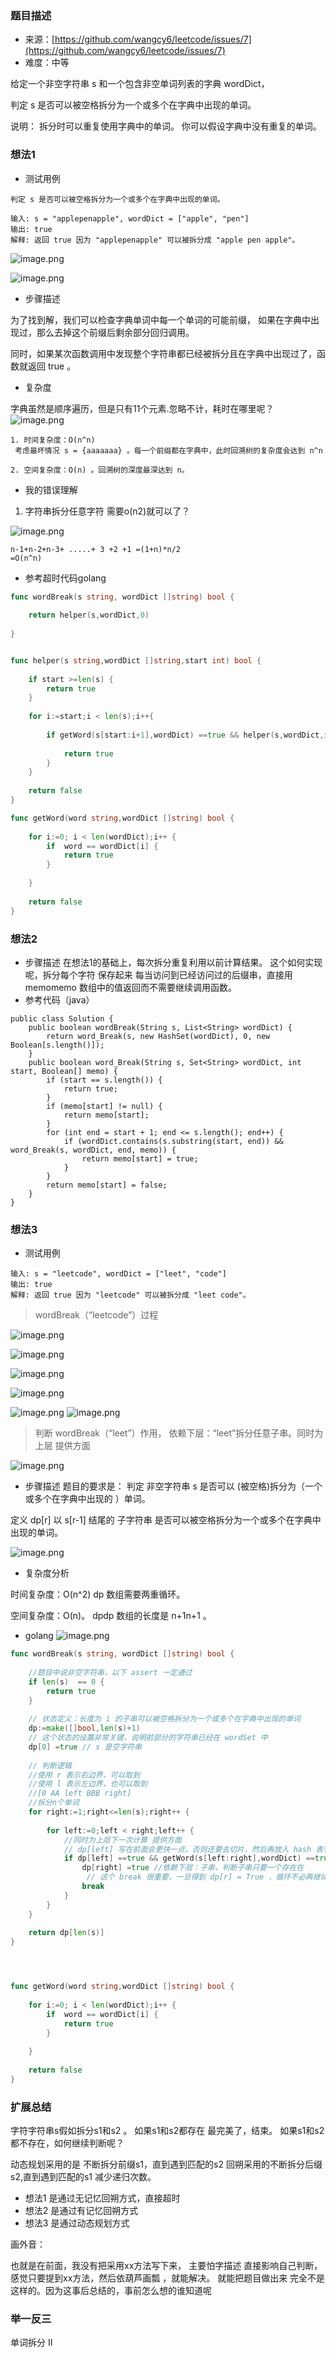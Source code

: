 ### 题目描述
- 来源：[https://github.com/wangcy6/leetcode/issues/7](https://github.com/wangcy6/leetcode/issues/7)
- 难度：中等


给定一个非空字符串 s 和一个包含非空单词列表的字典 wordDict，

判定 s 是否可以被空格拆分为一个或多个在字典中出现的单词。

说明：
拆分时可以重复使用字典中的单词。
你可以假设字典中没有重复的单词。

### 想法1 

- 测试用例
~~~
判定 s 是否可以被空格拆分为一个或多个在字典中出现的单词。

输入: s = "applepenapple", wordDict = ["apple", "pen"]
输出: true
解释: 返回 true 因为 "applepenapple" 可以被拆分成 "apple pen apple"。
~~~

![image.png](https://upload-images.jianshu.io/upload_images/1837968-543736752780c932.png?imageMogr2/auto-orient/strip%7CimageView2/2/w/1240)



![image.png](https://upload-images.jianshu.io/upload_images/1837968-c1a4da9a7fbfae54.png?imageMogr2/auto-orient/strip%7CimageView2/2/w/1240)

- 步骤描述

为了找到解，我们可以检查字典单词中每一个单词的可能前缀，
如果在字典中出现过，那么去掉这个前缀后剩余部分回归调用。

同时，如果某次函数调用中发现整个字符串都已经被拆分且在字典中出现过了，函数就返回 true 。

- 复杂度

字典虽然是顺序遍历，但是只有11个元素.忽略不计，耗时在哪里呢？
![image.png](https://upload-images.jianshu.io/upload_images/1837968-8fe905fa3fe9fb58.png?imageMogr2/auto-orient/strip%7CimageView2/2/w/1240)
~~~
1. 时间复杂度：O(n^n)
 考虑最坏情况 s = {aaaaaaa} 。每一个前缀都在字典中，此时回溯树的复杂度会达到 n^n

2. 空间复杂度：O(n) 。回溯树的深度最深达到 n。
~~~
- 我的错误理解
1. 字符串拆分任意字符 需要o(n2)就可以了？


![image.png](https://upload-images.jianshu.io/upload_images/1837968-c776c2b07a15fa8c.png?imageMogr2/auto-orient/strip%7CimageView2/2/w/1240)
~~~
n-1+n-2+n-3+ .....+ 3 +2 +1 =(1+n)*n/2
=O(n^n)
~~~
- 参考超时代码golang
~~~go
func wordBreak(s string, wordDict []string) bool {
    
    return helper(s,wordDict,0)
    
}


func helper(s string,wordDict []string,start int) bool {
    
    if start >=len(s) {
        return true
    }
    
    for i:=start;i < len(s);i++{
        
        if getWord(s[start:i+1],wordDict) ==true && helper(s,wordDict,i+1) ==true {
    
            return true
        }
    }
    
    return false
}

func getWord(word string,wordDict []string) bool {
    
    for i:=0; i < len(wordDict);i++ {
        if  word == wordDict[i] {
            return true
        }
        
    } 
    
    return false
}
~~~
### 想法2 
- 步骤描述
在想法1的基础上，每次拆分重复利用以前计算结果。
这个如何实现呢，拆分每个字符 保存起来
每当访问到已经访问过的后缀串，直接用 memomemo 数组中的值返回而不需要继续调用函数。
- 参考代码（java）
~~~
public class Solution {
    public boolean wordBreak(String s, List<String> wordDict) {
        return word_Break(s, new HashSet(wordDict), 0, new Boolean[s.length()]);
    }
    public boolean word_Break(String s, Set<String> wordDict, int start, Boolean[] memo) {
        if (start == s.length()) {
            return true;
        }
        if (memo[start] != null) {
            return memo[start];
        }
        for (int end = start + 1; end <= s.length(); end++) {
            if (wordDict.contains(s.substring(start, end)) && word_Break(s, wordDict, end, memo)) {
                return memo[start] = true;
            }
        }
        return memo[start] = false;
    }
}
~~~

### 想法3 
- 测试用例
~~~
输入: s = "leetcode", wordDict = ["leet", "code"]
输出: true
解释: 返回 true 因为 "leetcode" 可以被拆分成 "leet code"。
~~~
>wordBreak（“leetcode”）过程

![image.png](https://upload-images.jianshu.io/upload_images/1837968-12c127a0cd0e362e.png?imageMogr2/auto-orient/strip%7CimageView2/2/w/1240)

![image.png](https://upload-images.jianshu.io/upload_images/1837968-540b3efafe41dfb1.png?imageMogr2/auto-orient/strip%7CimageView2/2/w/1240)

![image.png](https://upload-images.jianshu.io/upload_images/1837968-efd962822b309891.png?imageMogr2/auto-orient/strip%7CimageView2/2/w/1240)

![image.png](https://upload-images.jianshu.io/upload_images/1837968-e275f59f9d208860.png?imageMogr2/auto-orient/strip%7CimageView2/2/w/1240)

![image.png](https://upload-images.jianshu.io/upload_images/1837968-e6602e43eebc48b8.png?imageMogr2/auto-orient/strip%7CimageView2/2/w/1240)
![image.png](https://upload-images.jianshu.io/upload_images/1837968-b7480b6d6c8b64eb.png?imageMogr2/auto-orient/strip%7CimageView2/2/w/1240)

>判断 wordBreak（“leet”）作用，
>依赖下层：“leet”拆分任意子串。同时为上层 提供方面

![image.png](https://upload-images.jianshu.io/upload_images/1837968-0854ceeb180c5c3f.png?imageMogr2/auto-orient/strip%7CimageView2/2/w/1240)




-  步骤描述
题目的要求是：
判定 非空字符串 s 是否可以 (被空格)拆分为（一个或多个在字典中出现的 ）单词。

定义 dp[r] 以 s[r-1] 结尾的 子字符串 是否可以被空格拆分为一个或多个在字典中出现的单词。

![image.png](https://upload-images.jianshu.io/upload_images/1837968-ce34dd18b90cf327.png?imageMogr2/auto-orient/strip%7CimageView2/2/w/1240)

- 复杂度分析

时间复杂度：O(n^2) dp 数组需要两重循环。

空间复杂度：O(n)。 dpdp 数组的长度是 n+1n+1 。



- golang 
![image.png](https://upload-images.jianshu.io/upload_images/1837968-9a7e272a680fc15f.png?imageMogr2/auto-orient/strip%7CimageView2/2/w/1240)
~~~go
func wordBreak(s string, wordDict []string) bool {
    
    //题目中说非空字符串，以下 assert 一定通过
    if len(s)  == 0 {
        return true 
    }
    
    // 状态定义：长度为 i 的子串可以被空格拆分为一个或多个在字典中出现的单词
    dp:=make([]bool,len(s)+1)
    // 这个状态的设置非常关键，说明前部分的字符串已经在 wordSet 中
    dp[0] =true // s 是空字符串
    
    // 判断逻辑
    //使用 r 表示右边界，可以取到
    //使用 l 表示左边界，也可以取到
    //[0 AA left BBB right]
    //拆分n个单词
    for right:=1;right<=len(s);right++ {
        
        for left:=0;left < right;left++ {
            //同时为上层下一次计算 提供方面
            // dp[left] 写在前面会更快一点，否则还要去切片，然后再放入 hash 表判重
            if dp[left] ==true && getWord(s[left:right],wordDict) ==true {
                dp[right] =true //依赖下层：子串，判断子串只要一个存在在
                 // 这个 break 很重要，一旦得到 dp[r] = True ，循环不必再继续
                break
            }
        } 
    }
    
    return dp[len(s)]
}




func getWord(word string,wordDict []string) bool {
    
    for i:=0; i < len(wordDict);i++ {
        if  word == wordDict[i] {
            return true
        }
        
    } 
    
    return false
}
~~~



### 扩展总结

字符字符串s假如拆分s1和s2 。
如果s1和s2都存在 最完美了，结束。
如果s1和s2都不存在，如何继续判断呢？

动态规划采用的是 不断拆分前缀s1，直到遇到匹配的s2
回朔采用的不断拆分后缀s2,直到遇到匹配的s1
减少递归次数。

- 想法1 是通过无记忆回朔方式，直接超时
- 想法2 是通过有记忆回朔方式 
-  想法3  是通过动态规划方式



画外音：

也就是在前面，我没有把采用xx方法写下来，
主要怕字描述 直接影响自己判断，感觉只要提到xx方法，然后依葫芦画瓢 ，就能解决。
 就能把题目做出来
完全不是这样的。因为这事后总结的，事前怎么想的谁知道呢 


### 举一反三
单词拆分 II